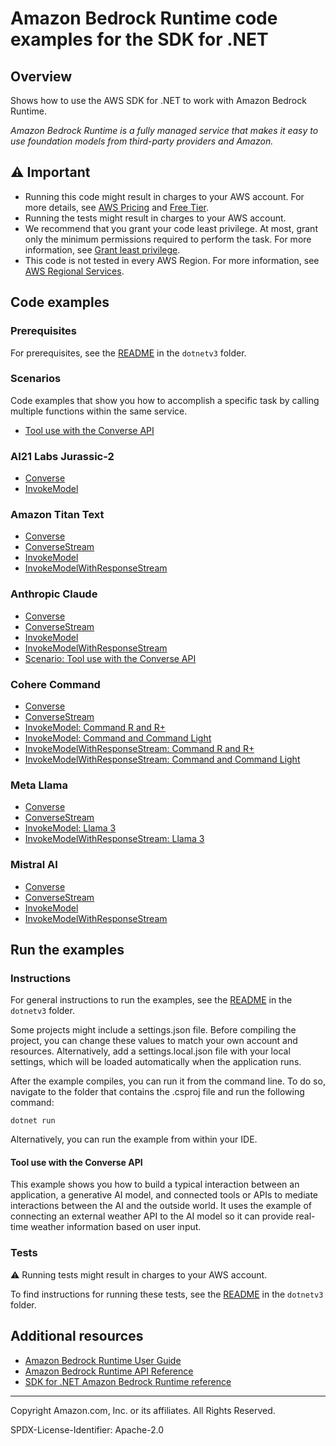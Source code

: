 # Amazon Bedrock Runtime code examples for the SDK for .NET

## Overview

Shows how to use the AWS SDK for .NET to work with Amazon Bedrock Runtime.

<!--custom.overview.start-->
<!--custom.overview.end-->

_Amazon Bedrock Runtime is a fully managed service that makes it easy to use foundation models from third-party providers and Amazon._

## ⚠ Important

* Running this code might result in charges to your AWS account. For more details, see [AWS Pricing](https://aws.amazon.com/pricing/) and [Free Tier](https://aws.amazon.com/free/).
* Running the tests might result in charges to your AWS account.
* We recommend that you grant your code least privilege. At most, grant only the minimum permissions required to perform the task. For more information, see [Grant least privilege](https://docs.aws.amazon.com/IAM/latest/UserGuide/best-practices.html#grant-least-privilege).
* This code is not tested in every AWS Region. For more information, see [AWS Regional Services](https://aws.amazon.com/about-aws/global-infrastructure/regional-product-services).

<!--custom.important.start-->
<!--custom.important.end-->

## Code examples

### Prerequisites

For prerequisites, see the [README](../README.md#Prerequisites) in the `dotnetv3` folder.


<!--custom.prerequisites.start-->
<!--custom.prerequisites.end-->
### Scenarios

Code examples that show you how to accomplish a specific task by calling multiple
functions within the same service.

- [Tool use with the Converse API](Scenarios/ConverseToolScenario/ConverseToolScenario.cs)

### AI21 Labs Jurassic-2

- [Converse](Models/Ai21LabsJurassic2/Converse/Converse.cs#L4)
- [InvokeModel](Models/Ai21LabsJurassic2/InvokeModel/InvokeModel.cs#L4)

### Amazon Titan Text

- [Converse](Models/AmazonTitanText/Converse/Converse.cs#L4)
- [ConverseStream](Models/AmazonTitanText/ConverseStream/ConverseStream.cs#L4)
- [InvokeModel](Models/AmazonTitanText/InvokeModel/InvokeModel.cs#L4)
- [InvokeModelWithResponseStream](Models/AmazonTitanText/InvokeModelWithResponseStream/InvokeModelWithResponseStream.cs#L4)

### Anthropic Claude

- [Converse](Models/AnthropicClaude/Converse/Converse.cs#L4)
- [ConverseStream](Models/AnthropicClaude/ConverseStream/ConverseStream.cs#L4)
- [InvokeModel](Models/AnthropicClaude/InvokeModel/InvokeModel.cs#L4)
- [InvokeModelWithResponseStream](Models/AnthropicClaude/InvokeModelWithResponseStream/InvokeModelWithResponseStream.cs#L4)
- [Scenario: Tool use with the Converse API](Scenarios/ConverseToolScenario/ConverseToolScenario.cs#L4)

### Cohere Command

- [Converse](Models/CohereCommand/Converse/Converse.cs#L4)
- [ConverseStream](Models/CohereCommand/ConverseStream/ConverseStream.cs#L4)
- [InvokeModel: Command R and R+](Models/CohereCommand/Command_R_InvokeModel/InvokeModel.cs#L4)
- [InvokeModel: Command and Command Light](Models/CohereCommand/Command_InvokeModel/InvokeModel.cs#L4)
- [InvokeModelWithResponseStream: Command R and R+](Models/CohereCommand/Command_R_InvokeModelWithResponseStream/InvokeModelWithResponseStream.cs#L4)
- [InvokeModelWithResponseStream: Command and Command Light](Models/CohereCommand/Command_InvokeModelWithResponseStream/InvokeModelWithResponseStream.cs#L4)

### Meta Llama

- [Converse](Models/MetaLlama/Converse/Converse.cs#L4)
- [ConverseStream](Models/MetaLlama/ConverseStream/ConverseStream.cs#L4)
- [InvokeModel: Llama 3](Models/MetaLlama/Llama3_InvokeModel/InvokeModel.cs#L4)
- [InvokeModelWithResponseStream: Llama 3](Models/MetaLlama/Llama3_InvokeModelWithResponseStream/InvokeModelWithResponseStream.cs#L4)

### Mistral AI

- [Converse](Models/Mistral/Converse/Converse.cs#L4)
- [ConverseStream](Models/Mistral/ConverseStream/ConverseStream.cs#L4)
- [InvokeModel](Models/Mistral/InvokeModel/InvokeModel.cs#L4)
- [InvokeModelWithResponseStream](Models/Mistral/InvokeModelWithResponseStream/InvokeModelWithResponseStream.cs#L4)


<!--custom.examples.start-->
<!--custom.examples.end-->

## Run the examples

### Instructions

For general instructions to run the examples, see the
[README](../README.md#building-and-running-the-code-examples) in the `dotnetv3` folder.

Some projects might include a settings.json file. Before compiling the project,
you can change these values to match your own account and resources. Alternatively,
add a settings.local.json file with your local settings, which will be loaded automatically
when the application runs.

After the example compiles, you can run it from the command line. To do so, navigate to
the folder that contains the .csproj file and run the following command:

```
dotnet run
```

Alternatively, you can run the example from within your IDE.


<!--custom.instructions.start-->
<!--custom.instructions.end-->



#### Tool use with the Converse API

This example shows you how to build a typical interaction between an application, a generative AI model, and connected tools or APIs to mediate interactions between the AI and the outside world. It uses the example of connecting an external weather API to the AI model so it can provide real-time weather information based on user input.


<!--custom.scenario_prereqs.bedrock-runtime_Scenario_ToolUse.start-->
<!--custom.scenario_prereqs.bedrock-runtime_Scenario_ToolUse.end-->


<!--custom.scenarios.bedrock-runtime_Scenario_ToolUse.start-->
<!--custom.scenarios.bedrock-runtime_Scenario_ToolUse.end-->

### Tests

⚠ Running tests might result in charges to your AWS account.


To find instructions for running these tests, see the [README](../README.md#Tests)
in the `dotnetv3` folder.



<!--custom.tests.start-->
<!--custom.tests.end-->

## Additional resources

- [Amazon Bedrock Runtime User Guide](https://docs.aws.amazon.com/bedrock/latest/userguide/what-is-bedrock.html)
- [Amazon Bedrock Runtime API Reference](https://docs.aws.amazon.com/bedrock/latest/APIReference/welcome.html)
- [SDK for .NET Amazon Bedrock Runtime reference](https://docs.aws.amazon.com/sdkfornet/v3/apidocs/items/Bedrock-runtime/NBedrock-runtime.html)

<!--custom.resources.start-->
<!--custom.resources.end-->

---

Copyright Amazon.com, Inc. or its affiliates. All Rights Reserved.

SPDX-License-Identifier: Apache-2.0
